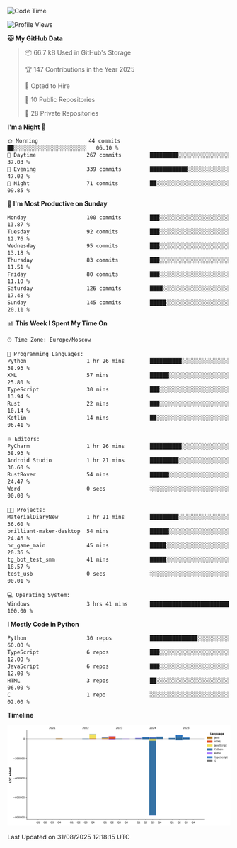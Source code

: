 <!--START_SECTION:waka-->
![Code Time](http://img.shields.io/badge/Code%20Time-809%20hrs%2043%20mins-blue)

![Profile Views](http://img.shields.io/badge/Profile%20Views-1-blue)

**🐱 My GitHub Data** 

> 📦 66.7 kB Used in GitHub's Storage 
 > 
> 🏆 147 Contributions in the Year 2025
 > 
> 💼 Opted to Hire
 > 
> 📜 10 Public Repositories 
 > 
> 🔑 28 Private Repositories 
 > 
**I'm a Night 🦉** 

```text
🌞 Morning                44 commits          ██░░░░░░░░░░░░░░░░░░░░░░░   06.10 % 
🌆 Daytime                267 commits         █████████░░░░░░░░░░░░░░░░   37.03 % 
🌃 Evening                339 commits         ████████████░░░░░░░░░░░░░   47.02 % 
🌙 Night                  71 commits          ██░░░░░░░░░░░░░░░░░░░░░░░   09.85 % 
```
📅 **I'm Most Productive on Sunday** 

```text
Monday                   100 commits         ███░░░░░░░░░░░░░░░░░░░░░░   13.87 % 
Tuesday                  92 commits          ███░░░░░░░░░░░░░░░░░░░░░░   12.76 % 
Wednesday                95 commits          ███░░░░░░░░░░░░░░░░░░░░░░   13.18 % 
Thursday                 83 commits          ███░░░░░░░░░░░░░░░░░░░░░░   11.51 % 
Friday                   80 commits          ███░░░░░░░░░░░░░░░░░░░░░░   11.10 % 
Saturday                 126 commits         ████░░░░░░░░░░░░░░░░░░░░░   17.48 % 
Sunday                   145 commits         █████░░░░░░░░░░░░░░░░░░░░   20.11 % 
```


📊 **This Week I Spent My Time On** 

```text
🕑︎ Time Zone: Europe/Moscow

💬 Programming Languages: 
Python                   1 hr 26 mins        ██████████░░░░░░░░░░░░░░░   38.93 % 
XML                      57 mins             ██████░░░░░░░░░░░░░░░░░░░   25.80 % 
TypeScript               30 mins             ███░░░░░░░░░░░░░░░░░░░░░░   13.94 % 
Rust                     22 mins             ███░░░░░░░░░░░░░░░░░░░░░░   10.14 % 
Kotlin                   14 mins             ██░░░░░░░░░░░░░░░░░░░░░░░   06.41 % 

🔥 Editors: 
PyCharm                  1 hr 26 mins        ██████████░░░░░░░░░░░░░░░   38.93 % 
Android Studio           1 hr 21 mins        █████████░░░░░░░░░░░░░░░░   36.60 % 
RustRover                54 mins             ██████░░░░░░░░░░░░░░░░░░░   24.47 % 
Word                     0 secs              ░░░░░░░░░░░░░░░░░░░░░░░░░   00.00 % 

🐱‍💻 Projects: 
MaterialDiaryNew         1 hr 21 mins        █████████░░░░░░░░░░░░░░░░   36.60 % 
brilliant-maker-desktop  54 mins             ██████░░░░░░░░░░░░░░░░░░░   24.46 % 
hr_game_main             45 mins             █████░░░░░░░░░░░░░░░░░░░░   20.36 % 
tg_bot_test_smm          41 mins             █████░░░░░░░░░░░░░░░░░░░░   18.57 % 
test_usb                 0 secs              ░░░░░░░░░░░░░░░░░░░░░░░░░   00.01 % 

💻 Operating System: 
Windows                  3 hrs 41 mins       █████████████████████████   100.00 % 
```

**I Mostly Code in Python** 

```text
Python                   30 repos            ███████████████░░░░░░░░░░   60.00 % 
TypeScript               6 repos             ███░░░░░░░░░░░░░░░░░░░░░░   12.00 % 
JavaScript               6 repos             ███░░░░░░░░░░░░░░░░░░░░░░   12.00 % 
HTML                     3 repos             ██░░░░░░░░░░░░░░░░░░░░░░░   06.00 % 
C                        1 repo              ░░░░░░░░░░░░░░░░░░░░░░░░░   02.00 % 
```



**Timeline**

![Lines of Code chart](https://raw.githubusercontent.com/adlemx/adlemx/main/assets/bar_graph.png)


 Last Updated on 31/08/2025 12:18:15 UTC
<!--END_SECTION:waka-->
